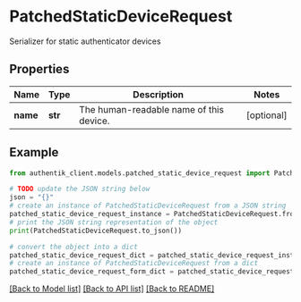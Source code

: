 # PatchedStaticDeviceRequest

Serializer for static authenticator devices

## Properties

Name | Type | Description | Notes
------------ | ------------- | ------------- | -------------
**name** | **str** | The human-readable name of this device. | [optional] 

## Example

```python
from authentik_client.models.patched_static_device_request import PatchedStaticDeviceRequest

# TODO update the JSON string below
json = "{}"
# create an instance of PatchedStaticDeviceRequest from a JSON string
patched_static_device_request_instance = PatchedStaticDeviceRequest.from_json(json)
# print the JSON string representation of the object
print(PatchedStaticDeviceRequest.to_json())

# convert the object into a dict
patched_static_device_request_dict = patched_static_device_request_instance.to_dict()
# create an instance of PatchedStaticDeviceRequest from a dict
patched_static_device_request_form_dict = patched_static_device_request.from_dict(patched_static_device_request_dict)
```
[[Back to Model list]](../README.md#documentation-for-models) [[Back to API list]](../README.md#documentation-for-api-endpoints) [[Back to README]](../README.md)


